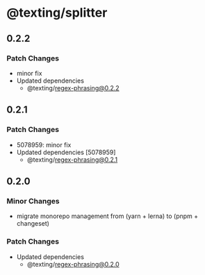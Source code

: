 # @texting/splitter

## 0.2.2

### Patch Changes

- minor fix
- Updated dependencies
  - @texting/regex-phrasing@0.2.2

## 0.2.1

### Patch Changes

- 5078959: minor fix
- Updated dependencies [5078959]
  - @texting/regex-phrasing@0.2.1

## 0.2.0

### Minor Changes

- migrate monorepo management from (yarn + lerna) to (pnpm + changeset)

### Patch Changes

- Updated dependencies
  - @texting/regex-phrasing@0.2.0
